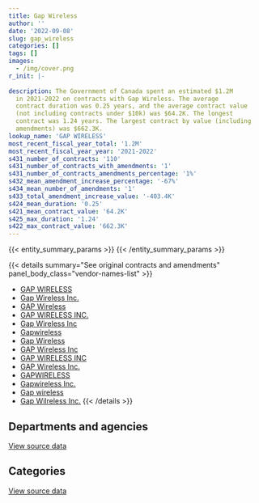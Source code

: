 ```yaml
---
title: Gap Wireless
author: ''
date: '2022-09-08'
slug: gap_wireless
categories: []
tags: []
images:
  - /img/cover.png
r_init: |-
  
description: The Government of Canada spent an estimated $1.2M
  in 2021-2022 on contracts with Gap Wireless. The average
  contract duration was 0.25 years, and the average contract value
  (not including contracts under $10k) was $64.2K. The longest
  contract was 1.24 years. The largest contract by value (including
  amendments) was $662.3K.
lookup_name: 'GAP WIRELESS'
most_recent_fiscal_year_total: '1.2M'
most_recent_fiscal_year_year: '2021-2022'
s431_number_of_contracts: '110'
s431_number_of_contracts_with_amendments: '1'
s431_number_of_contracts_amendments_percentage: '1%'
s432_mean_amendment_increase_percentage: '-67%'
s434_mean_number_of_amendments: '1'
s433_total_amendment_increase_value: '-403.4K'
s424_mean_duration: '0.25'
s421_mean_contract_value: '64.2K'
s425_max_duration: '1.24'
s422_max_contract_value: '662.3K'
---
```


<script src="/rmarkdown-libs/htmlwidgets/htmlwidgets.js"></script>
<link href="/rmarkdown-libs/datatables-css/datatables-crosstalk.css" rel="stylesheet" />
<script src="/rmarkdown-libs/datatables-binding/datatables.js"></script>
<script src="/rmarkdown-libs/jquery/jquery-3.6.0.min.js"></script>
<link href="/rmarkdown-libs/dt-core-bootstrap/css/dataTables.bootstrap.min.css" rel="stylesheet" />
<link href="/rmarkdown-libs/dt-core-bootstrap/css/dataTables.bootstrap.extra.css" rel="stylesheet" />
<script src="/rmarkdown-libs/dt-core-bootstrap/js/jquery.dataTables.min.js"></script>
<script src="/rmarkdown-libs/dt-core-bootstrap/js/dataTables.bootstrap.min.js"></script>
<link href="/rmarkdown-libs/crosstalk/css/crosstalk.min.css" rel="stylesheet" />
<script src="/rmarkdown-libs/crosstalk/js/crosstalk.min.js"></script>
<script src="/rmarkdown-libs/htmlwidgets/htmlwidgets.js"></script>
<link href="/rmarkdown-libs/datatables-css/datatables-crosstalk.css" rel="stylesheet" />
<script src="/rmarkdown-libs/datatables-binding/datatables.js"></script>
<script src="/rmarkdown-libs/jquery/jquery-3.6.0.min.js"></script>
<link href="/rmarkdown-libs/dt-core-bootstrap/css/dataTables.bootstrap.min.css" rel="stylesheet" />
<link href="/rmarkdown-libs/dt-core-bootstrap/css/dataTables.bootstrap.extra.css" rel="stylesheet" />
<script src="/rmarkdown-libs/dt-core-bootstrap/js/jquery.dataTables.min.js"></script>
<script src="/rmarkdown-libs/dt-core-bootstrap/js/dataTables.bootstrap.min.js"></script>
<link href="/rmarkdown-libs/crosstalk/css/crosstalk.min.css" rel="stylesheet" />
<script src="/rmarkdown-libs/crosstalk/js/crosstalk.min.js"></script>

{{< entity_summary_params >}}
{{< /entity_summary_params >}}

{{< details summary="See original contracts and amendments" panel_body_class="vendor-names-list" >}}
- [GAP WIRELESS](https://search.open.canada.ca/en/ct/?sort=contract_value_f%20desc&page=1&search_text=%22GAP%20WIRELESS%22)
- [Gap Wireless Inc.](https://search.open.canada.ca/en/ct/?sort=contract_value_f%20desc&page=1&search_text=%22Gap%20Wireless%20Inc.%22)
- [GAP Wireless](https://search.open.canada.ca/en/ct/?sort=contract_value_f%20desc&page=1&search_text=%22GAP%20Wireless%22)
- [GAP WIRELESS INC.](https://search.open.canada.ca/en/ct/?sort=contract_value_f%20desc&page=1&search_text=%22GAP%20WIRELESS%20INC.%22)
- [Gap Wireless Inc](https://search.open.canada.ca/en/ct/?sort=contract_value_f%20desc&page=1&search_text=%22Gap%20Wireless%20Inc%22)
- [Gapwireless](https://search.open.canada.ca/en/ct/?sort=contract_value_f%20desc&page=1&search_text=%22Gapwireless%22)
- [Gap Wireless](https://search.open.canada.ca/en/ct/?sort=contract_value_f%20desc&page=1&search_text=%22Gap%20Wireless%22)
- [GAP Wireless Inc](https://search.open.canada.ca/en/ct/?sort=contract_value_f%20desc&page=1&search_text=%22GAP%20Wireless%20Inc%22)
- [GAP WIRELESS INC](https://search.open.canada.ca/en/ct/?sort=contract_value_f%20desc&page=1&search_text=%22GAP%20WIRELESS%20INC%22)
- [GAP Wireless Inc.](https://search.open.canada.ca/en/ct/?sort=contract_value_f%20desc&page=1&search_text=%22GAP%20Wireless%20Inc.%22)
- [GAPWIRELESS](https://search.open.canada.ca/en/ct/?sort=contract_value_f%20desc&page=1&search_text=%22GAPWIRELESS%22)
- [Gapwireless Inc.](https://search.open.canada.ca/en/ct/?sort=contract_value_f%20desc&page=1&search_text=%22Gapwireless%20Inc.%22)
- [Gap wireless](https://search.open.canada.ca/en/ct/?sort=contract_value_f%20desc&page=1&search_text=%22Gap%20wireless%22)
- [Gap Wilreless Inc.](https://search.open.canada.ca/en/ct/?sort=contract_value_f%20desc&page=1&search_text=%22Gap%20Wilreless%20Inc.%22)
{{< /details >}}

## Departments and agencies

<div id="htmlwidget-1" style="width:100%;height:auto;" class="datatables html-widget"></div>
<script type="application/json" data-for="htmlwidget-1">{"x":{"style":"bootstrap","filter":"none","vertical":false,"data":[["<a href=\"/departments/aandc-aadnc/\">Crown-Indigenous Relations and Northern Affairs Canada<\/a>","<a href=\"/departments/csc-scc/\">Correctional Service of Canada<\/a>","<a href=\"/departments/dfo-mpo/\">Fisheries and Oceans Canada<\/a>","<a href=\"/departments/dnd-mdn/\">National Defence<\/a>","<a href=\"/departments/ic/\">Innovation, Science and Economic Development Canada<\/a>","<a href=\"/departments/nrc-cnrc/\">National Research Council Canada<\/a>","<a href=\"/departments/pwgsc-tpsgc/\">Public Services and Procurement Canada<\/a>","<a href=\"/departments/rcmp-grc/\">Royal Canadian Mounted Police<\/a>"],[46839.06,null,null,1241159.26,33601.67,25340.04,15036.81,39319.23],[null,55663.8,null,970027.83,22594.15,17428.64,null,138967.25],[null,null,112992.65,1000695.35,31330.83,21339.56,null,4915.91],[null,null,75058.23,713958.68,215097.01,32047.89,null,157782.12]],"container":"<table class=\"table table-striped table-hover row-border order-column display\">\n  <thead>\n    <tr>\n      <th>Department<\/th>\n      <th>2018-2019<\/th>\n      <th>2019-2020<\/th>\n      <th>2020-2021<\/th>\n      <th>2021-2022<\/th>\n    <\/tr>\n  <\/thead>\n<\/table>","options":{"order":[[4,"desc"]],"pageLength":10,"autoWidth":true,"columnDefs":[{"targets":1,"render":"function(data, type, row, meta) {\n    return type !== 'display' ? data : DTWidget.formatCurrency(data, \"$\", 2, 3, \",\", \".\", true, null);\n  }"},{"targets":2,"render":"function(data, type, row, meta) {\n    return type !== 'display' ? data : DTWidget.formatCurrency(data, \"$\", 2, 3, \",\", \".\", true, null);\n  }"},{"targets":3,"render":"function(data, type, row, meta) {\n    return type !== 'display' ? data : DTWidget.formatCurrency(data, \"$\", 2, 3, \",\", \".\", true, null);\n  }"},{"targets":4,"render":"function(data, type, row, meta) {\n    return type !== 'display' ? data : DTWidget.formatCurrency(data, \"$\", 2, 3, \",\", \".\", true, null);\n  }"},{"width":"16%","targets":[1,2,3,4]},{"className":"dt-right","targets":[1,2,3,4]}],"orderClasses":false}},"evals":["options.columnDefs.0.render","options.columnDefs.1.render","options.columnDefs.2.render","options.columnDefs.3.render"],"jsHooks":[]}</script>
<p class="text-right">
<a href="https://github.com/GoC-Spending/contracts-data/tree/main/data/out/vendors/gap_wireless/summary_by_fiscal_year_by_department.csv" class="source-data-link btn btn-link">View source data</a>
</p>

## Categories

<div id="htmlwidget-2" style="width:100%;height:auto;" class="datatables html-widget"></div>
<script type="application/json" data-for="htmlwidget-2">{"x":{"style":"bootstrap","filter":"none","vertical":false,"data":[["<a href=\"/categories/facilities_and_construction/\">Facilities and construction<\/a>","<a href=\"/categories/defence/\">Defence<\/a>","<a href=\"/categories/professional_services/\">Professional services<\/a>","<a href=\"/categories/information_technology/\">Information technology<\/a>","<a href=\"/categories/industrial_products_and_services/\">Industrial products and services<\/a>"],[25010.8,317562.34,207251.04,39319.23,812152.66],[5401,110538.38,null,138967.25,949775.04],[null,786760.81,null,4915.91,379597.58],[21704.77,290905.94,null,61522.04,819811.17]],"container":"<table class=\"table table-striped table-hover row-border order-column display\">\n  <thead>\n    <tr>\n      <th>Category<\/th>\n      <th>2018-2019<\/th>\n      <th>2019-2020<\/th>\n      <th>2020-2021<\/th>\n      <th>2021-2022<\/th>\n    <\/tr>\n  <\/thead>\n<\/table>","options":{"order":[[4,"desc"]],"dom":"t","pageLength":30,"autoWidth":true,"columnDefs":[{"targets":1,"render":"function(data, type, row, meta) {\n    return type !== 'display' ? data : DTWidget.formatCurrency(data, \"$\", 2, 3, \",\", \".\", true, null);\n  }"},{"targets":2,"render":"function(data, type, row, meta) {\n    return type !== 'display' ? data : DTWidget.formatCurrency(data, \"$\", 2, 3, \",\", \".\", true, null);\n  }"},{"targets":3,"render":"function(data, type, row, meta) {\n    return type !== 'display' ? data : DTWidget.formatCurrency(data, \"$\", 2, 3, \",\", \".\", true, null);\n  }"},{"targets":4,"render":"function(data, type, row, meta) {\n    return type !== 'display' ? data : DTWidget.formatCurrency(data, \"$\", 2, 3, \",\", \".\", true, null);\n  }"},{"width":"16%","targets":[1,2,3,4]},{"className":"dt-right","targets":[1,2,3,4]}],"orderClasses":false,"lengthMenu":[10,25,30,50,100]}},"evals":["options.columnDefs.0.render","options.columnDefs.1.render","options.columnDefs.2.render","options.columnDefs.3.render"],"jsHooks":[]}</script>
<p class="text-right">
<a href="https://github.com/GoC-Spending/contracts-data/tree/main/data/out/vendors/gap_wireless/summary_by_fiscal_year_by_category.csv" class="source-data-link btn btn-link">View source data</a>
</p>
